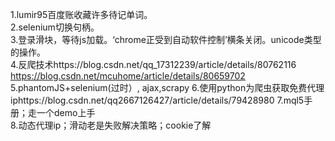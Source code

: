 1.lumir95百度账收藏许多待记单词。    
2.selenium切换句柄。    
3.登录滑块，等待js加载。‘chrome正受到自动软件控制’横条关闭。unicode类型的操作。   
4.反爬技术https://blog.csdn.net/qq_17312239/article/details/80762116
https://blog.csdn.net/mcuhome/article/details/80659702
5.phantomJS+selenium(过时）, ajax,scrapy
6.使用python为爬虫获取免费代理iphttps://blog.csdn.net/qq2667126427/article/details/79428980
7.mql5手册；走一个demo上手    
8.动态代理ip；滑动老是失败解决策略；cookie了解
